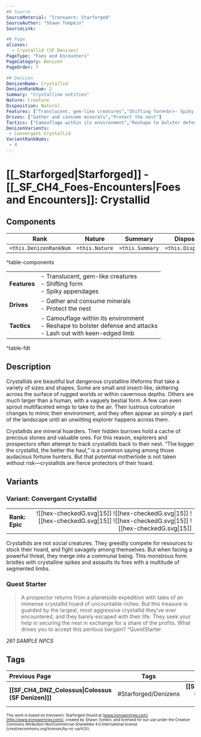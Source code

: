 ```yaml
---
## Source
SourceMaterial: "Ironsworn: Starforged"
SourceAuthor: "Shawn Tompkin"
SourceLink: 

## Page
aliases:
  - Crystallid (SF Denizen)
PageType: "Foes and Encounters"
PageCategory: Denizen
PageOrder: 7

## Denizen
DenizenName: Crystallid
DenizenRankNum: 2
Summary: "Crystalline entities"
Nature: Creature
Disposition: Natural
Features: ["Translucent, gem-like creatures","Shifting form<br>- Spiky appendages"]
Drives: ["Gather and consume minerals","Protect the nest"]
Tactics: ["Camouflage within its environment","Reshape to bolster defense and attacks","Lash out with keen-edged limb"]
DenizenVarients:
 - Convergant Crystallid
VarientRankNums:
 - 4
---
```

# [[_Starforged|Starforged]] - [[_SF_CH4_Foes-Encounters|Foes and Encounters]]: Crystallid
## Components
| **Rank** | Nature | Summary | Disposition |
| :---: | --- | --- | --- |
| `=this.DenizenRankNum` | `=this.Nature` | `=this.Summary` | `=this.Disposition`  |
^table-components

|  |  |
| --- | --- |
| **Features** | - Translucent, gem-like creatures<br>- Shifting form<br>- Spiky appendages |
| **Drives** | - Gather and consume minerals<br>- Protect the nest |
| **Tactics** | - Camouflage within its environment<br>- Reshape to bolster defense and attacks<br>- Lash out with keen-edged limb |
^table-fdt

## Description
Crystallids are beautiful but dangerous crystalline lifeforms that take a variety of sizes and shapes. Some are small and insect-like, skittering across the surface of rugged worlds or within cavernous depths. Others are much larger than a human, with a vaguely bestial form. A few can even sprout multifaceted wings to take to the air. Their lustrous coloration changes to mimic their environment, and they often appear as simply a part of the landscape until an unwitting explorer happens across them.

Crystallids are mineral hoarders. Their hidden burrows hold a cache of precious stones and valuable ores. For this reason, explorers and prospectors often attempt to track crystallids back to their nest. “The bigger the crystallid, the better the haul,” is a common saying among those audacious fortune hunters. But that potential motherlode is not taken without risk—crystallids are fierce protectors of their hoard.

## Variants
### Variant: Convergant Crystallid
|  |  |
|:--- | ---:|
| **Rank: Epic** | ![[hex-checkedG.svg\|15]] ![[hex-checkedG.svg\|15]] ![[hex-checkedG.svg\|15]] ![[hex-checkedG.svg\|15]] ![[hex-checkedG.svg\|15]] |

Crystallids are not social creatures. They greedily compete for resources to stock their hoard, and fight savagely among themselves. But when facing a powerful threat, they merge into a communal being. This monstrous form bristles with crystalline spikes and assaults its foes with a multitude of segmented limbs.

### Quest Starter
> A prospector returns from a planetside expedition with tales of an immense crystallid hoard of uncountable riches. But this treasure is guarded by the largest, most aggressive crystallid they’ve ever encountered, and they barely escaped with their life. They seek your help in securing the nest in exchange for a share of the profits. What drives you to accept this perilous bargain? ^QuestStarter

*261 SAMPLE NPCS*

## Tags
| Previous Page | Tags | Next Page |
|:--- |:---:| ---:|
| **[[SF_CH4_DNZ_Colossus\|Colossus (SF Denizen)]]** | #Starforged/Denizens | **[[SF_CH4_DNZ_Drift Pirate\|Drift Pirate (SF Denizen)]]** |

<font size=-2>This work is based on Ironsworn: Starforged (found at [www.ironswornrpg.com](http://www.ironswornrpg.com)), created by Shawn Tomkin, and licensed for our use under the Creative Commons Attribution-NonCommercial-ShareAlike 4.0 International license  (creativecommons.org/licenses/by-nc-sa/4.0/).</font>